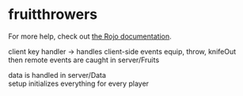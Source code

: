# fruitthrowers
For more help, check out [the Rojo documentation](https://rojo.space/docs).  
  
client key handler -> handles client-side events equip, throw, knifeOut  
then remote events are caught in server/Fruits  
  
data is handled in server/Data  
setup initializes everything for every player


